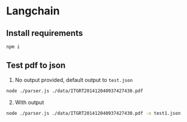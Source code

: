 # Langchain

## Install requirements

```bash
npm i
```

## Test pdf to json

1. No output provided, default output to ``test.json``

```bash
node ./parser.js ./data/ITGRT201412040937427430.pdf
```

2. With output

```bash
node ./parser.js ./data/ITGRT201412040937427430.pdf -o test1.json
```
